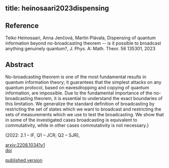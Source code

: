 title: heinosaari2023dispensing
---


## Reference

Teiko Heinosaari, Anna Jenčová, Martin Plávala, Dispensing of quantum information beyond no-broadcasting theorem -- is it possible to broadcast anything genuinely quantum?, J. Phys. A: Math. Theor. 56 135301, 2023 

## Abstract 
No-broadcasting theorem is one of the most fundamental results in quantum information theory; it guarantees that the simplest attacks on any quantum protocol, based on eavesdropping and copying of quantum information, are impossible. Due to the fundamental importance of the no-broadcasting theorem, it is essential to understand the exact boundaries of this limitation. We generalize the standard definition of broadcasting by restricting the set of states which we want to broadcast and restricting the sets of measurements which we use to test the broadcasting. We show that in some of the investigated cases broadcasting is equivalent to commutativity, while in other cases commutativity is not necessary.}


(2022: 2.1 – IF, Q1 – JCR; Q2 – SJR),



[arxiv:2208.10341v1](https://arxiv.org/abs/2208.10341v3)         
[doi](https://doi.org/10.1088/1751-8121/acbc5b)

[published version](heinosaari2023dispensing/published.pdf)
